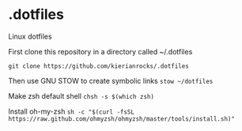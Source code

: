 # .dotfiles
Linux dotfiles

First clone this repository in a directory called ~/.dotfiles

```git clone https://github.com/kierianrocks/.dotfiles```

Then use GNU STOW to create symbolic links
```stow ~/dotfiles```

Make zsh default shell
```chsh -s $(which zsh)```

Install oh-my-zsh
```sh -c "$(curl -fsSL https://raw.github.com/ohmyzsh/ohmyzsh/master/tools/install.sh)"```
